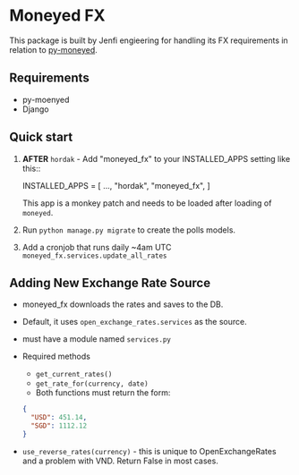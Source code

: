 # Moneyed FX

This package is built by Jenfi engieering for handling its FX requirements in relation to [py-moneyed](https://github.com/py-moneyed/py-moneyed).

## Requirements

- py-moenyed
- Django

## Quick start

1. **AFTER** `hordak` - Add "moneyed_fx" to your INSTALLED_APPS setting like this::

   INSTALLED_APPS = [
   ...,
   "hordak",
   "moneyed_fx",
   ]

   This app is a monkey patch and needs to be loaded after loading of `moneyed`.

1. Run `python manage.py migrate` to create the polls models.

1. Add a cronjob that runs daily ~4am UTC `moneyed_fx.services.update_all_rates`

## Adding New Exchange Rate Source

- moneyed_fx downloads the rates and saves to the DB.
- Default, it uses `open_exchange_rates.services` as the source.
- must have a module named `services.py`
- Required methods

  - `get_current_rates()`
  - `get_rate_for(currency, date)`
  - Both functions must return the form:

  ```json
  {
    "USD": 451.14,
    "SGD": 1112.12
  }
  ```

- `use_reverse_rates(currency)` - this is unique to OpenExchangeRates and a problem with VND. Return False in most cases.
